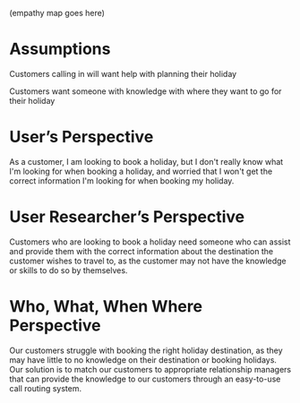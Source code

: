 (empathy map goes here)

# Assumptions 

Customers calling in will want help with planning their holiday  

Customers want someone with knowledge with where they want to go for their holiday 

# User’s Perspective 

As a customer, I am looking to book a holiday, but I don't really know what I'm looking for when booking a holiday, and worried that I won't get the correct information I'm looking for when booking my holiday. 

# User Researcher’s Perspective 

Customers who are looking to book a holiday need someone who can assist and provide them with the correct information about the destination the customer wishes to travel to, as the customer may not have the knowledge or skills to do so by themselves.  

# Who, What, When Where Perspective 

Our customers struggle with booking the right holiday destination, as they may have little to no knowledge on their destination or booking holidays. Our solution is to match our customers to appropriate relationship managers that can provide the knowledge to our customers through an easy-to-use call routing system. 
